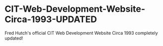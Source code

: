# CIT-Web-Development-Website-Circa-1993-UPDATED
Fred Hutch's official CIT Web Development Website Circa 1993 completely updated!
